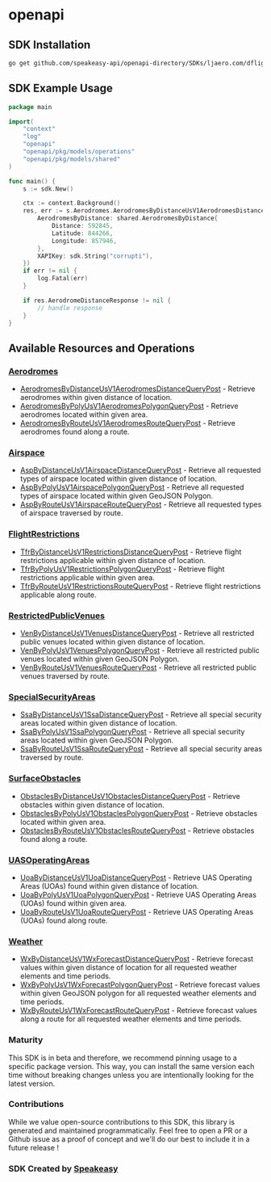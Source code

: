 # openapi

<!-- Start SDK Installation -->
## SDK Installation

```bash
go get github.com/speakeasy-api/openapi-directory/SDKs/ljaero.com/dflight/V 1.0.0/go
```
<!-- End SDK Installation -->

## SDK Example Usage
<!-- Start SDK Example Usage -->
```go
package main

import(
	"context"
	"log"
	"openapi"
	"openapi/pkg/models/operations"
	"openapi/pkg/models/shared"
)

func main() {
    s := sdk.New()

    ctx := context.Background()
    res, err := s.Aerodromes.AerodromesByDistanceUsV1AerodromesDistanceQueryPost(ctx, operations.AerodromesByDistanceUsV1AerodromesDistanceQueryPostRequest{
        AerodromesByDistance: shared.AerodromesByDistance{
            Distance: 592845,
            Latitude: 844266,
            Longitude: 857946,
        },
        XAPIKey: sdk.String("corrupti"),
    })
    if err != nil {
        log.Fatal(err)
    }

    if res.AerodromeDistanceResponse != nil {
        // handle response
    }
}
```
<!-- End SDK Example Usage -->

<!-- Start SDK Available Operations -->
## Available Resources and Operations


### [Aerodromes](docs/aerodromes/README.md)

* [AerodromesByDistanceUsV1AerodromesDistanceQueryPost](docs/aerodromes/README.md#aerodromesbydistanceusv1aerodromesdistancequerypost) - Retrieve aerodromes within given distance of location.
* [AerodromesByPolyUsV1AerodromesPolygonQueryPost](docs/aerodromes/README.md#aerodromesbypolyusv1aerodromespolygonquerypost) - Retrieve aerodromes located within given area.
* [AerodromesByRouteUsV1AerodromesRouteQueryPost](docs/aerodromes/README.md#aerodromesbyrouteusv1aerodromesroutequerypost) - Retrieve aerodromes found along a route.

### [Airspace](docs/airspace/README.md)

* [AspByDistanceUsV1AirspaceDistanceQueryPost](docs/airspace/README.md#aspbydistanceusv1airspacedistancequerypost) - Retrieve all requested types of airspace located within given distance of location.
* [AspByPolyUsV1AirspacePolygonQueryPost](docs/airspace/README.md#aspbypolyusv1airspacepolygonquerypost) - Retrieve all requested types of airspace located within given GeoJSON Polygon.
* [AspByRouteUsV1AirspaceRouteQueryPost](docs/airspace/README.md#aspbyrouteusv1airspaceroutequerypost) - Retrieve all requested types of airspace traversed by route.

### [FlightRestrictions](docs/flightrestrictions/README.md)

* [TfrByDistanceUsV1RestrictionsDistanceQueryPost](docs/flightrestrictions/README.md#tfrbydistanceusv1restrictionsdistancequerypost) - Retrieve flight restrictions applicable within given distance of location.
* [TfrByPolyUsV1RestrictionsPolygonQueryPost](docs/flightrestrictions/README.md#tfrbypolyusv1restrictionspolygonquerypost) - Retrieve flight restrictions applicable within given area.
* [TfrByRouteUsV1RestrictionsRouteQueryPost](docs/flightrestrictions/README.md#tfrbyrouteusv1restrictionsroutequerypost) - Retrieve flight restrictions applicable along route.

### [RestrictedPublicVenues](docs/restrictedpublicvenues/README.md)

* [VenByDistanceUsV1VenuesDistanceQueryPost](docs/restrictedpublicvenues/README.md#venbydistanceusv1venuesdistancequerypost) - Retrieve all restricted public venues located within given distance of location.
* [VenByPolyUsV1VenuesPolygonQueryPost](docs/restrictedpublicvenues/README.md#venbypolyusv1venuespolygonquerypost) - Retrieve all restricted public venues located within given GeoJSON Polygon.
* [VenByRouteUsV1VenuesRouteQueryPost](docs/restrictedpublicvenues/README.md#venbyrouteusv1venuesroutequerypost) - Retrieve all restricted public venues traversed by route.

### [SpecialSecurityAreas](docs/specialsecurityareas/README.md)

* [SsaByDistanceUsV1SsaDistanceQueryPost](docs/specialsecurityareas/README.md#ssabydistanceusv1ssadistancequerypost) - Retrieve all special security areas located within given distance of location.
* [SsaByPolyUsV1SsaPolygonQueryPost](docs/specialsecurityareas/README.md#ssabypolyusv1ssapolygonquerypost) - Retrieve all special security areas located within given GeoJSON Polygon.
* [SsaByRouteUsV1SsaRouteQueryPost](docs/specialsecurityareas/README.md#ssabyrouteusv1ssaroutequerypost) - Retrieve all special security areas traversed by route.

### [SurfaceObstacles](docs/surfaceobstacles/README.md)

* [ObstaclesByDistanceUsV1ObstaclesDistanceQueryPost](docs/surfaceobstacles/README.md#obstaclesbydistanceusv1obstaclesdistancequerypost) - Retrieve obstacles within given distance of location.
* [ObstaclesByPolyUsV1ObstaclesPolygonQueryPost](docs/surfaceobstacles/README.md#obstaclesbypolyusv1obstaclespolygonquerypost) - Retrieve obstacles located within given area.
* [ObstaclesByRouteUsV1ObstaclesRouteQueryPost](docs/surfaceobstacles/README.md#obstaclesbyrouteusv1obstaclesroutequerypost) - Retrieve obstacles found along a route.

### [UASOperatingAreas](docs/uasoperatingareas/README.md)

* [UoaByDistanceUsV1UoaDistanceQueryPost](docs/uasoperatingareas/README.md#uoabydistanceusv1uoadistancequerypost) - Retrieve UAS Operating Areas (UOAs) found within given distance of location.
* [UoaByPolyUsV1UoaPolygonQueryPost](docs/uasoperatingareas/README.md#uoabypolyusv1uoapolygonquerypost) - Retrieve UAS Operating Areas (UOAs) found within given area.
* [UoaByRouteUsV1UoaRouteQueryPost](docs/uasoperatingareas/README.md#uoabyrouteusv1uoaroutequerypost) - Retrieve UAS Operating Areas (UOAs) found along route.

### [Weather](docs/weather/README.md)

* [WxByDistanceUsV1WxForecastDistanceQueryPost](docs/weather/README.md#wxbydistanceusv1wxforecastdistancequerypost) - Retrieve forecast values within given distance of location for all requested weather elements and time periods.
* [WxByPolyUsV1WxForecastPolygonQueryPost](docs/weather/README.md#wxbypolyusv1wxforecastpolygonquerypost) - Retrieve forecast values within given GeoJSON polygon for all requested weather elements and time periods.
* [WxByRouteUsV1WxForecastRouteQueryPost](docs/weather/README.md#wxbyrouteusv1wxforecastroutequerypost) - Retrieve forecast values along a route for all requested weather elements and time periods.
<!-- End SDK Available Operations -->

### Maturity

This SDK is in beta and therefore, we recommend pinning usage to a specific package version.
This way, you can install the same version each time without breaking changes unless you are intentionally
looking for the latest version.

### Contributions

While we value open-source contributions to this SDK, this library is generated and maintained programmatically.
Feel free to open a PR or a Github issue as a proof of concept and we'll do our best to include it in a future release !

### SDK Created by [Speakeasy](https://docs.speakeasyapi.dev/docs/using-speakeasy/client-sdks)

